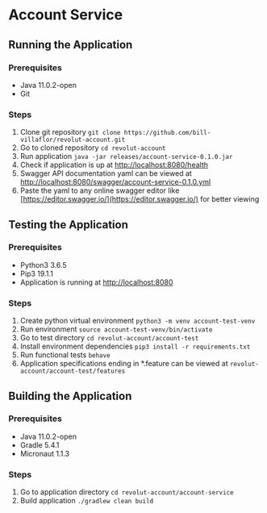 # Account Service

## Running the Application
### Prerequisites
* Java 11.0.2-open
* Git
### Steps
1. Clone git repository ```git clone https://github.com/bill-villaflor/revolut-account.git```
2. Go to cloned repository ```cd revolut-account```
3. Run application ```java -jar releases/account-service-0.1.0.jar```
4. Check if application is up at [http://localhost:8080/health](http://localhost:8080/health)
5. Swagger API documentation yaml can be viewed at [http://localhost:8080/swagger/account-service-0.1.0.yml](http://localhost:8080/swagger/account-service-0.1.0.yml) 
6. Paste the yaml to any online swagger editor like [https://editor.swagger.io/](https://editor.swagger.io/) for better viewing

## Testing the Application
### Prerequisites
* Python3 3.6.5
* Pip3 19.1.1
* Application is running at [http://localhost:8080](http://localhost:8080)
### Steps
1. Create python virtual environment ```python3 -m venv account-test-venv```
2. Run environment ```source account-test-venv/bin/activate```
3. Go to test directory ```cd revolut-account/account-test```
4. Install environment dependencies ```pip3 install -r requirements.txt```
5. Run functional tests ```behave```
6. Application specifications ending in *.feature can be viewed at ```revolut-account/account-test/features```

## Building the Application
### Prerequisites
* Java 11.0.2-open
* Gradle 5.4.1
* Micronaut 1.1.3
### Steps
1. Go to application directory ```cd revolut-account/account-service```
2. Build application ```./gradlew clean build```
